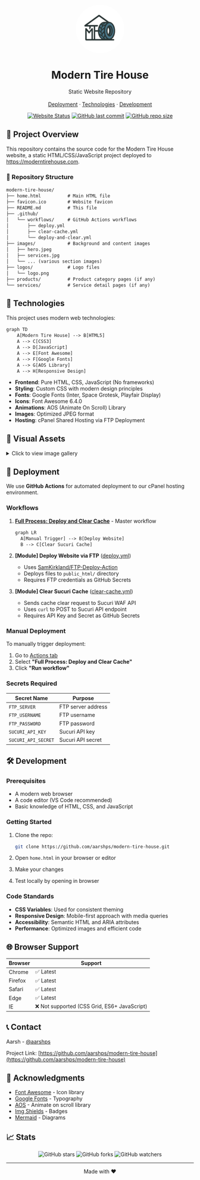 <!-- PROJECT LOGO -->
<br />
<div align="center">
  <a href="https://moderntirehouse.com">
    <img src="logos/logo.png" alt="Logo" width="120" height="120" style="background:white;border:5px solid white;border-radius:50%;">
  </a>

  <h1 align="center">Modern Tire House</h1>
  <p align="center">
    Static Website Repository
    <br />
    <br />
    <a href="#-deployment">Deployment</a>
    ·
    <a href="#-technologies">Technologies</a>
    ·
    <a href="#-development">Development</a>
  </p>
</div>

<!-- BADGES -->
<div align="center">

[![Website Status](https://img.shields.io/website?url=https%3A%2F%2Fmoderntirehouse.com&label=Website)](https://moderntirehouse.com)
[![GitHub last commit](https://img.shields.io/github/last-commit/aarshps/modern-tire-house/main)](https://github.com/aarshps/modern-tire-house/commits/main)
[![GitHub repo size](https://img.shields.io/github/repo-size/aarshps/modern-tire-house)](https://github.com/aarshps/modern-tire-house)

</div>

## 📁 Project Overview

This repository contains the source code for the Modern Tire House website, a static HTML/CSS/JavaScript project deployed to https://moderntirehouse.com.

### 📁 Repository Structure

```
modern-tire-house/
├── home.html          # Main HTML file
├── favicon.ico        # Website favicon
├── README.md          # This file
├── .github/
│   └── workflows/     # GitHub Actions workflows
│       ├── deploy.yml
│       ├── clear-cache.yml
│       └── deploy-and-clear.yml
├── images/            # Background and content images
│   ├── hero.jpeg
│   ├── services.jpg
│   └── ... (various section images)
├── logos/             # Logo files
│   └── logo.png
├── products/          # Product category pages (if any)
└── services/          # Service detail pages (if any)
```

## 🔧 Technologies

This project uses modern web technologies:

```mermaid
graph TD
    A[Modern Tire House] --> B[HTML5]
    A --> C[CSS3]
    A --> D[JavaScript]
    A --> E[Font Awesome]
    A --> F[Google Fonts]
    A --> G[AOS Library]
    A --> H[Responsive Design]
```

* **Frontend**: Pure HTML, CSS, JavaScript (No frameworks)
* **Styling**: Custom CSS with modern design principles
* **Fonts**: Google Fonts (Inter, Space Grotesk, Playfair Display)
* **Icons**: Font Awesome 6.4.0
* **Animations**: AOS (Animate On Scroll) Library
* **Images**: Optimized JPEG format
* **Hosting**: cPanel Shared Hosting via FTP Deployment

## 🎨 Visual Assets

<details>
<summary>Click to view image gallery</summary>

| Section | Preview |
|--------|---------|
| Hero | ![Hero](images/hero.jpeg) |
| Services | ![Services](images/services.jpg) |
| Products | ![Products](images/products.jpg) |
| Brands | ![Brands](images/brands.jpg) |
| Stats | ![Stats](images/stats.jpg) |
| About | ![About](images/about.jpg) |
| Contact | ![Contact](images/contact.jpg) |
| Location | ![Location](images/maps.jpg) |

</details>

## 🚀 Deployment

We use **GitHub Actions** for automated deployment to our cPanel hosting environment.

### Workflows

1. **[Full Process: Deploy and Clear Cache](.github/workflows/deploy-and-clear.yml)** - Master workflow
   ```mermaid
   graph LR
     A[Manual Trigger] --> B[Deploy Website]
     B --> C[Clear Sucuri Cache]
   ```

2. **[Module] Deploy Website via FTP** ([deploy.yml](.github/workflows/deploy.yml))
   * Uses [SamKirkland/FTP-Deploy-Action](https://github.com/SamKirkland/FTP-Deploy-Action)
   * Deploys files to `public_html/` directory
   * Requires FTP credentials as GitHub Secrets

3. **[Module] Clear Sucuri Cache** ([clear-cache.yml](.github/workflows/clear-cache.yml))
   * Sends cache clear request to Sucuri WAF API
   * Uses `curl` to POST to Sucuri API endpoint
   * Requires API Key and Secret as GitHub Secrets

### Manual Deployment

To manually trigger deployment:

1. Go to [Actions tab](../../actions)
2. Select **"Full Process: Deploy and Clear Cache"**
3. Click **"Run workflow"**

### Secrets Required

| Secret Name | Purpose |
|-------------|---------|
| `FTP_SERVER` | FTP server address |
| `FTP_USERNAME` | FTP username |
| `FTP_PASSWORD` | FTP password |
| `SUCURI_API_KEY` | Sucuri API key |
| `SUCURI_API_SECRET` | Sucuri API secret |

## 🛠️ Development

### Prerequisites

* A modern web browser
* A code editor (VS Code recommended)
* Basic knowledge of HTML, CSS, and JavaScript

### Getting Started

1. Clone the repo:
   ```sh
   git clone https://github.com/aarshps/modern-tire-house.git
   ```

2. Open `home.html` in your browser or editor

3. Make your changes

4. Test locally by opening in browser

### Code Standards

* **CSS Variables**: Used for consistent theming
* **Responsive Design**: Mobile-first approach with media queries
* **Accessibility**: Semantic HTML and ARIA attributes
* **Performance**: Optimized images and efficient code

## 🌐 Browser Support

| Browser | Support |
|---------|---------|
| Chrome  | ✅ Latest |
| Firefox | ✅ Latest |
| Safari  | ✅ Latest |
| Edge    | ✅ Latest |
| IE      | ❌ Not supported (CSS Grid, ES6+ JavaScript) |

## 📞 Contact

Aarsh - [@aarshps](https://github.com/aarshps)

Project Link: [https://github.com/aarshps/modern-tire-house](https://github.com/aarshps/modern-tire-house)

## 🙏 Acknowledgments

* [Font Awesome](https://fontawesome.com) - Icon library
* [Google Fonts](https://fonts.google.com) - Typography
* [AOS](https://michalsnik.github.io/aos/) - Animate on scroll library
* [Img Shields](https://shields.io) - Badges
* [Mermaid](https://mermaid-js.github.io/) - Diagrams

## 📈 Stats

<div align="center">

![GitHub stars](https://img.shields.io/github/stars/aarshps/modern-tire-house?style=social)
![GitHub forks](https://img.shields.io/github/forks/aarshps/modern-tire-house?style=social)
![GitHub watchers](https://img.shields.io/github/watchers/aarshps/modern-tire-house?style=social)

</div>

---

<p align="center">
  Made with ❤️ 
</p>

<!-- MARKDOWN LINKS & IMAGES -->
[product-screenshot]: images/hero.jpeg